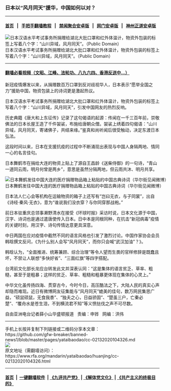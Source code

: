 ### 日本以“风月同天”援华，中国如何以对？
------------------------

#### [首页](https://github.com/gfw-breaker/banned-news1/blob/master/README.md) &nbsp;&nbsp;|&nbsp;&nbsp; [手把手翻墙教程](https://github.com/gfw-breaker/guides/wiki) &nbsp;&nbsp;|&nbsp;&nbsp; [禁闻聚合安卓版](https://github.com/gfw-breaker/bn-android) &nbsp;&nbsp;|&nbsp;&nbsp; [网门安卓版](https://github.com/oGate2/oGate) &nbsp;&nbsp;|&nbsp;&nbsp; [神州正道安卓版](https://github.com/SzzdOgate/update) 



<div id="headerimg">
 <img alt="日本汉语水平考试事务所捐赠给湖北大批口罩和红外体温计，物资外包装的标签上写着八个字：“山川异域，风月同天”。（Public Domain）" src="https://www.rfa.org/mandarin/yataibaodao/huanjing/cc-02132020104326.html/0213d.jpg/@@images/760d7f0d-f5ce-4616-bb0e-4d574c302c76.jpeg" title="日本汉语水平考试事务所捐赠给湖北大批口罩和红外体温计，物资外包装的标签上写着八个字：“山川异域，风月同天”。（Public Domain）"/>
 <div id="headerimgcontents">
  <div id="headerimgcaption">
   <span>
    日本汉语水平考试事务所捐赠给湖北大批口罩和红外体温计，物资外包装的标签上写着八个字：“山川异域，风月同天”。（Public Domain）
   </span>
   <!-- zoomattribute -->
  </div>
  <!-- headerimgcaption -->
 </div>
 <!-- headerimagecontents -->
</div>

<hr/>


#### [翻墙必看视频（文昭、江峰、法轮功、八九六四、香港反送中...）](https://github.com/gfw-breaker/banned-news1/blob/master/pages/link3.md)

<div id="storytext">
 <div>
  <div class="slot_header">
  </div>
 </div>
 <p>
  新冠疫情爆发以来，从捐赠数百万口罩到反对歧视华人，日本表示“愿举全国之力”援助中国，物资包装上的诗词更是激起热议。
 </p>
 <p>
  日本汉语水平考试事务所捐赠给湖北大批口罩和红外体温计，物资外包装的标签上写着八个字：“山川异域，风月同天”，引发中国网友的热烈反响。
 </p>
 <p>
  历史典籍《唐大和上东征传》记录了这句偈语的起源：传闻在一千三百年前，崇敬佛法的日本长屋王造了千件袈裟，布施给唐朝众僧。袈裟上绣着四句偈语：“山川异域，风月同天，寄诸佛子，共结来缘。”鉴真和尚听闻后很受触动，决定东渡日本弘法。
 </p>
 <p>
 </p>
 <p>
 </p>
 <p>
  这段时间以来，日本在支援抗疫的过程中不断涌现出表现与中国人身隔两地、情同一心的名言佳句。
 </p>
 <p>
  日本舞鹤市在捐给大连的物资上贴上了源自王昌龄《送柴侍御》的一句诗，“青山一道同云雨，明月何曾是两乡”，意思是虽然分隔两地，但云雨共沐、明月共享。
 </p>
 <p>
  <div class="image-inline captioned" style="width:680px;">
   <div style="width:680px;">
    <img alt="日本舞鹤发往中国大连的医疗捐赠物品箱上粘贴的中国古典诗词（华尔街见闻微博）" src="https://www.rfa.org/mandarin/yataibaodao/huanjing/cc-02132020104326.html/0213.jpg" title="日本舞鹤发往中国大连的医疗捐赠物品箱上粘贴的中国古典诗词（华尔街见闻微博）"/>
   </div>
   <div class="image-caption">
    <span style="width:680px;">
     日本舞鹤发往中国大连的医疗捐赠物品箱上粘贴的中国古典诗词（华尔街见闻微博）
    </span>
    <span class="copyright">
    </span>
   </div>
  </div>
 </p>
 <p>
  日本法人仁心会等机构在运输物资的箱子上还写有“岂曰无衣，与子同裳”，出自《诗经·秦风·无衣》，意为“谁说我们没衣穿？与你同穿那战袍。”
 </p>
 <p>
  前日本驻重庆总领事濑野清水在接受《环球时报》采访时说，日本文化源于中国，汉字、诗词也是通过遣唐使传入日本。日中本是同根同种，在抗击“新冠病毒”疫情的关键时刻，用汉字、诗句传情达意更具深意。
 </p>
 <p>
  中日两国在应对疫情中截然不同的语言风格也引发了激烈讨论。中国作家协会会员韩晗撰文反问，《为什么别人会写“风月同天”，而你只会喊“武汉加油”？》。
 </p>
 <p>
  韩晗认为，“全面推进、统筹兼顾、综合治理”等令人望而生畏的官样修辞是既蠢且坏，不禁让人联想“多快好省”、“三面红旗”等四字搭配。
 </p>
 <p>
  台湾前文化部长龙应台转发此文并深表认同：“这是集体的语言贫乏、草率、粗糙，甚至于是粗暴；这样的贫乏、草率、粗糙和粗暴更体现在集体的心灵上。”
 </p>
 <p>
  中华文化虽传扬四海、贯穿古今，今时今日，高压酷法之下，大陆人民的真实心声却隐而难现。近日有微博网友征集能与“风月同天”媲美的佳句，数万网民集思广益，“硕鼠硕鼠，无食我黍”、“独夫之心，日益骄固”、“楚虽三户，亡秦必楚”、“覆舟水是苍生泪，不到横流君不知”等义愤挞伐之声不可尽数。
 </p>
 <p>
 </p>
 <p>
  自由亚洲电台记者薛小山华盛顿报道   责编：申铧   网编：洪伟
 </p>
</div>

<hr/>
手机上长按并复制下列链接或二维码分享本文章：<br/>
https://github.com/gfw-breaker/banned-news1/blob/master/pages/yataibaodao/cc-02132020104326.md <br/>
<a href='https://github.com/gfw-breaker/banned-news1/blob/master/pages/yataibaodao/cc-02132020104326.md'><img src='https://github.com/gfw-breaker/banned-news1/blob/master/pages/yataibaodao/cc-02132020104326.md.png'/></a> <br/>
原文地址（需翻墙访问）：https://www.rfa.org/mandarin/yataibaodao/huanjing/cc-02132020104326.html


------------------------
#### [首页](https://github.com/gfw-breaker/banned-news1/blob/master/README.md) &nbsp;|&nbsp; [一键翻墙软件](https://github.com/gfw-breaker/nogfw/blob/master/README.md) &nbsp;| [《九评共产党》](https://github.com/gfw-breaker/9ping.md/blob/master/README.md#九评之一评共产党是什么) | [《解体党文化》](https://github.com/gfw-breaker/jtdwh.md/blob/master/README.md) | [《共产主义的终极目的》](https://github.com/gfw-breaker/gczydzjmd.md/blob/master/README.md)


<img src='http://gfw-breaker.win/banned-news/pages/yataibaodao/cc-02132020104326.md' width='0px' height='0px'/>